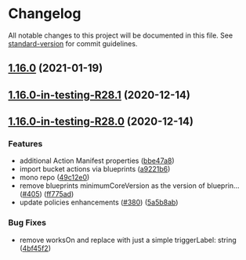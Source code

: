 # Changelog

All notable changes to this project will be documented in this file. See [standard-version](https://github.com/conventional-changelog/standard-version) for commit guidelines.

## [1.16.0](https://github.com/nrkno/tv-automation-server-core/compare/v1.16.0-in-testing-R28.1...v1.16.0) (2021-01-19)

## [1.16.0-in-testing-R28.1](https://github.com/nrkno/tv-automation-server-core/compare/v1.16.0-in-testing-R28.0...v1.16.0-in-testing-R28.1) (2020-12-14)

## [1.16.0-in-testing-R28.0](https://github.com/nrkno/tv-automation-server-core/compare/v1.15.0...v1.16.0-in-testing-R28.0) (2020-12-14)


### Features

* additional Action Manifest properties ([bbe47a8](https://github.com/nrkno/tv-automation-server-core/commit/bbe47a8a1530f9820407aed36f9bc42ffff4e1d8))
* import bucket actions via blueprints ([a9221b6](https://github.com/nrkno/tv-automation-server-core/commit/a9221b65ab502c16344e93124a14e50bbe5a36aa))
* mono repo ([49c12e0](https://github.com/nrkno/tv-automation-server-core/commit/49c12e0d8a79113a5647236602390d315fc2fd8f))
* remove blueprints minimumCoreVersion as the version of blueprin… ([#405](https://github.com/nrkno/tv-automation-server-core/issues/405)) ([ff775ad](https://github.com/nrkno/tv-automation-server-core/commit/ff775ad5485d1960c15cc565a940d2579c68e66e))
* update policies enhancements ([#380](https://github.com/nrkno/tv-automation-server-core/issues/380)) ([5a5b8ab](https://github.com/nrkno/tv-automation-server-core/commit/5a5b8ab55f3e867f05c60572df7db0aed6bc5f6e))


### Bug Fixes

* remove worksOn and replace with just a simple triggerLabel: string ([4bf45f2](https://github.com/nrkno/tv-automation-server-core/commit/4bf45f2fd433143274fd52cef6fc5e029b8fc89c))
